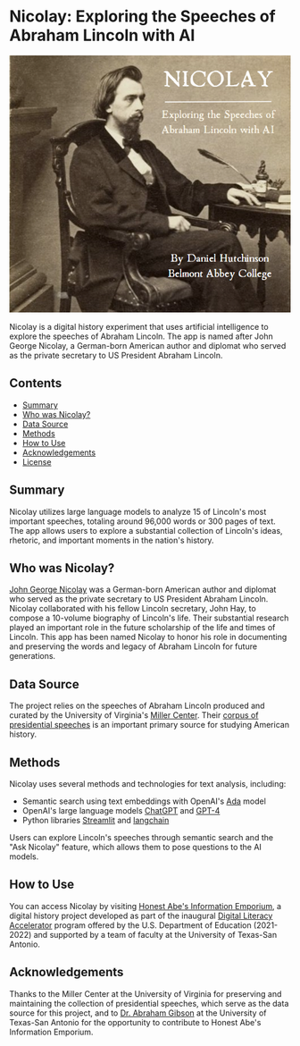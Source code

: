 # Nicolay: Exploring the Speeches of Abraham Lincoln with AI

<img src="title_card.png" alt="Nicolay title card" width="600"/>

Nicolay is a digital history experiment that uses artificial intelligence to explore the speeches of Abraham Lincoln. The app is named after John George Nicolay, a German-born American author and diplomat who served as the private secretary to US President Abraham Lincoln.

## Contents

- [Summary](#summary)
- [Who was Nicolay?](#who-was-nicolay)
- [Data Source](#data-source)
- [Methods](#methods)
- [How to Use](#how-to-use)
- [Acknowledgements](#acknowledgements)
- [License](#license)

## Summary

Nicolay utilizes large language models to analyze 15 of Lincoln's most important speeches, totaling around 96,000 words or 300 pages of text. The app allows users to explore a substantial collection of Lincoln's ideas, rhetoric, and important moments in the nation's history.

## Who was Nicolay?

[John George Nicolay](https://en.wikipedia.org/wiki/John_George_Nicolay) was a German-born American author and diplomat who served as the private secretary to US President Abraham Lincoln. Nicolay collaborated with his fellow Lincoln secretary, John Hay, to compose a 10-volume biography of Lincoln's life. Their substantial research played an important role in the future scholarship of the life and times of Lincoln. This app has been named
Nicolay to honor his role in documenting and preserving the words and legacy of Abraham Lincoln for future generations.

## Data Source

The project relies on the speeches of Abraham Lincoln produced and curated by the University of Virginia's [Miller Center](https://millercenter.org/). Their [corpus of presidential speeches](https://millercenter.org/presidential-speeches-downloadable-data) is an important primary source for studying American history.

## Methods

Nicolay uses several methods and technologies for text analysis, including:

- Semantic search using text embeddings with OpenAI's [Ada](https://openai.com/blog/new-and-improved-embedding-model) model
- OpenAI's large language models [ChatGPT](https://openai.com/blog/chatgpt) and [GPT-4](https://openai.com/research/gpt-4)
- Python libraries [Streamlit](https://streamlit.io/) and [langchain](https://github.com/hwchase17/langchain)

Users can explore Lincoln's speeches through semantic search and the "Ask Nicolay" feature, which allows them to pose questions to the AI models.

## How to Use

You can access Nicolay by visiting [Honest Abe's Information Emporium](https://honestabes.info/fireside-chats/), a digital history project developed as part of the inaugural [Digital Literacy Accelerator](https://tech.ed.gov/dla/) program offered by the U.S. Department of Education (2021-2022) and supported by a team of faculty at the University of Texas-San Antonio.

## Acknowledgements

Thanks to the Miller Center at the University of Virginia for preserving and maintaining the collection of presidential speeches, which serve as the data source for this project, and to [Dr. Abraham Gibson](http://history.utsa.edu/faculty/gibson-abe) at the University of Texas-San Antonio for the opportunity to contribute to Honest Abe's Information Emporium.

